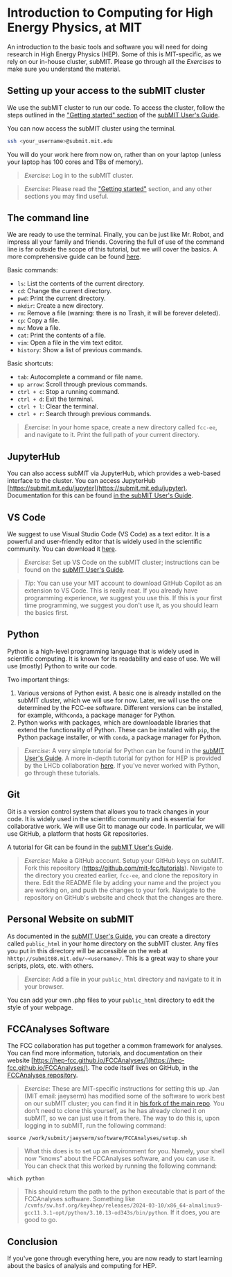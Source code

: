 # Introduction to Computing for High Energy Physics, at MIT

An introduction to the basic tools and software you will need for doing research in High Energy Physics (HEP). Some of this is MIT-specific, as we rely on our in-house cluster, subMIT. Please go through all the *Exercises* to make sure you understand the material.

## Setting up your access to the subMIT cluster

We use the subMIT cluster to run our code. To access the cluster, follow the steps outlined in the ["Getting started" section](https://submit.mit.edu/submit-users-guide/starting.html) of the [subMIT User's Guide](https://submit.mit.edu/submit-users-guide/index.html).

You can now access the subMIT cluster using the terminal.

```sh
ssh <your_username>@submit.mit.edu
```

You will do your work here from now on, rather than on your laptop (unless your laptop has 100 cores and TBs of memory).

> *Exercise*: Log in to the subMIT cluster.

> *Exercise*: Please read the ["Getting started"](https://submit.mit.edu/submit-users-guide/starting.html) section, and any other sections you may find useful.

## The command line

We are ready to use the terminal. Finally, you can be just like Mr. Robot, and impress all your family and friends. Covering the full of use of the command line is far outside the scope of this tutorial, but we will cover the basics. A more comprehensive guide can be found [here](https://ubuntu.com/tutorials/command-line-for-beginners#3-opening-a-terminal).

Basic commands:

- `ls`: List the contents of the current directory.
- `cd`: Change the current directory.
- `pwd`: Print the current directory.
- `mkdir`: Create a new directory.
- `rm`: Remove a file (warning: there is no Trash, it will be forever deleted).
- `cp`: Copy a file.
- `mv`: Move a file.
- `cat`: Print the contents of a file.
- `vim`: Open a file in the vim text editor.
- `history`: Show a list of previous commands.

Basic shortcuts:
- `tab`: Autocomplete a command or file name.
- `up arrow`: Scroll through previous commands.
- `ctrl + c`: Stop a running command.
- `ctrl + d`: Exit the terminal.
- `ctrl + l`: Clear the terminal.
- `ctrl + r`: Search through previous commands.

> *Exercise*: In your home space, create a new directory called `fcc-ee`, and navigate to it. Print the full path of your current directory.

## JupyterHub

You can also access subMIT via JupyterHub, which provides a web-based interface to the cluster. You can access JupyterHub [https://submit.mit.edu/jupyter](https://submit.mit.edu/jupyter). Documentation for this can be found [in the subMIT User's Guide](https://submit.mit.edu/submit-users-guide/access.html#jupyterhub).

## VS Code

We suggest to use Visual Studio Code (VS Code) as a text editor. It is a powerful and user-friendly editor that is widely used in the scientific community. You can download it [here](https://code.visualstudio.com/).

> *Exercise:* Set up VS Code on the subMIT cluster; instructions can be found on the [subMIT User's Guide](https://submit.mit.edu/submit-users-guide/access.html#vscode).

> *Tip*: You can use your MIT account to download GitHub Copilot as an extension to VS Code. This is really neat. If you already have programming experience, we suggest you use this. If this is your first time programming, we suggest you don't use it, as you should learn the basics first.

## Python

Python is a high-level programming language that is widely used in scientific computing. It is known for its readability and ease of use. We will use (mostly) Python to write our code.

Two important things:
1. Various versions of Python exist. A basic one is already installed on the subMIT cluster, which we will use for now. Later, we will use the one determined by the FCC-ee software. Different versions can be installed, for example, with`conda`, a package manager for Python.
2. Python works with packages, which are downloadable libraries that extend the functionality of Python. These can be installed with `pip`, the Python package installer, or with `conda`, a package manager for Python.

> *Exercise*: A very simple tutorial for Python can be found in the [subMIT User's Guide](https://submit.mit.edu/submit-users-guide/tutorials/tutorial_1.html). A more in-depth tutorial for python for HEP is provided by the LHCb collaboration [here](https://hsf-training.github.io/analysis-essentials/python/README.html). If you've never worked with Python, go through these tutorials.

## Git

Git is a version control system that allows you to track changes in your code. It is widely used in the scientific community and is essential for collaborative work. We will use Git to manage our code. In particular, we will use GitHub, a platform that hosts Git repositories.

A tutorial for Git can be found in the [subMIT User's Guide](https://submit.mit.edu/submit-users-guide/tutorials/tutorial_4.html).

> *Exercise*: Make a GitHub account. Setup your GitHub keys on subMIT. Fork this repository (https://github.com/mit-fcc/tutorials). Navigate to the directory you created earlier, `fcc-ee`, and clone the repository in there. Edit the README file by adding your name and the project you are working on, and push the changes to your fork. Navigate to the repository on GitHub's website and check that the changes are there.

## Personal Website on subMIT

As documented in the [subMIT User's Guide](https://submit.mit.edu/submit-users-guide/starting.html#creating-a-personal-webpage), you can create a directory called `public_html` in your home directory on the subMIT cluster. Any files you put in this directory will be accessible on the web at `hhttp://submit08.mit.edu/~<username>/`. This is a great way to share your scripts, plots, etc. with others.

> *Exercise*: Add a file in your `public_html` directory and navigate to it in your browser.

You can add your own .php files to your `public_html` directory to edit the style of your webpage.

## FCCAnalyses Software

The FCC collaboration has put together a common framework for analyses. You can find more information, tutorials, and documentation on their website [https://hep-fcc.github.io/FCCAnalyses/](https://hep-fcc.github.io/FCCAnalyses/). The code itself lives on GitHub, in the [FCCAnalyses repository](https://github.com/HEP-FCC/FCCAnalyses). 

> *Exercise*: These are MIT-specific instructions for setting this up. Jan (MIT email: jaeyserm) has modified some of the software to work best on our subMIT cluster; you can find it in [his fork of the main repo](https://github.com/jeyserma/FCCAnalyses). You don't need to clone this yourself, as he has already cloned it on subMIT, so we can just use it from there. The way to do this is, upon logging in to subMIT, run the following command:
    
    source /work/submit/jaeyserm/software/FCCAnalyses/setup.sh

>  What this does is to set up an environment for you. Namely, your shell now "knows" about the FCCAnalyses software, and you can use it. You can check that this worked by running the following command:

    which python

> This should return the path to the python executable that is part of the FCCAnalyses software. Something like `/cvmfs/sw.hsf.org/key4hep/releases/2024-03-10/x86_64-almalinux9-gcc11.3.1-opt/python/3.10.13-od343s/bin/python`. If it does, you are good to go.

## Conclusion

If you've gone through everything here, you are now ready to start learning about the basics of analysis and computing for HEP.